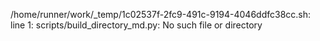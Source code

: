 /home/runner/work/_temp/1c02537f-2fc9-491c-9194-4046ddfc38cc.sh: line 1: scripts/build_directory_md.py: No such file or directory

